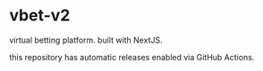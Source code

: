 # vbet-v2

virtual betting platform. built with NextJS.

this repository has automatic releases enabled via GitHub Actions.